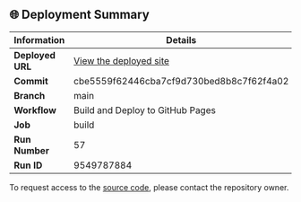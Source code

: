 ## 🌐 Deployment Summary

| Information | Details |
|-------------|---------|
| **Deployed URL** | [View the deployed site](https://First-Matter.github.io/public-demo) |
| **Commit** | cbe5559f62446cba7cf9d730bed8b8c7f62f4a02 |
| **Branch** | main |
| **Workflow** | Build and Deploy to GitHub Pages |
| **Job** | build |
| **Run Number** | 57 |
| **Run ID** | 9549787884 |

To request access to the [source code](https://github.com/First-Matter/flappy-jam-2024), please contact the repository owner.
